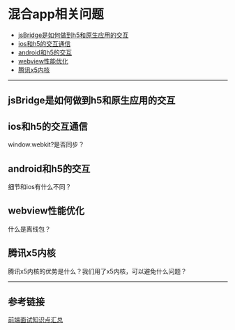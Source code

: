 # 混合app相关问题

* [jsBridge是如何做到h5和原生应用的交互](#jsBridge是如何做到h5和原生应用的交互)
* [ios和h5的交互通信](#ios和h5的交互通信)
* [android和h5的交互](#android和h5的交互)
* [webview性能优化](#webview性能优化)
* [腾讯x5内核](#腾讯x5内核)

---

## jsBridge是如何做到h5和原生应用的交互


## ios和h5的交互通信

window.webkit?是否同步？

## android和h5的交互

细节和ios有什么不同？

## webview性能优化

什么是离线包？

## 腾讯x5内核

腾讯x5内核的优势是什么？我们用了x5内核，可以避免什么问题？

---

## 参考链接

[前端面试知识点汇总](https://juejin.cn/post/6905635299897032718)